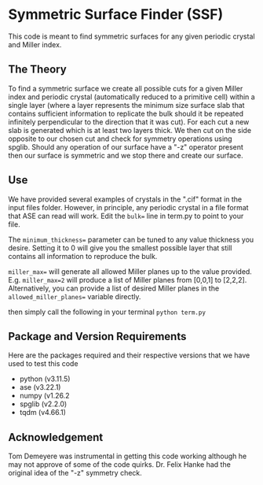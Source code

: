 # Symmetric Surface Finder (SSF)

This code is meant to find symmetric surfaces for any given periodic crystal and Miller index. 

## The Theory

To find a symmetric surface we create all possible cuts for a given Miller index and periodic crystal (automatically reduced to a primitive cell) within a single layer (where a layer represents the minimum size surface slab that contains sufficient information to replicate the bulk should it be repeated infinitely perpendicular to the direction that it was cut). For each cut a new slab is generated which is at least two layers thick. We then cut on the side opposite to our chosen cut and check for symmetry operations using spglib. Should any operation of our surface have a "-z" operator present then our surface is symmetric and we stop there and create our surface.

## Use
We have provided several examples of crystals in the ".cif" format in the input files folder. However, in principle, any periodic crystal in a file format that ASE can read will work. Edit the `bulk=` line in term.py to point to your file.

The `minimum_thickness=` parameter can be tuned to any value thickness you desire. Setting it to 0 will give you the smallest possible layer that still contains all information to reproduce the bulk.

`miller_max=` will generate all allowed Miller planes up to the value provided. E.g. `miller_max=2` will produce a list of Miller planes from \[0,0,1\] to \[2,2,2\]. Alternatively, you can provide a list of desired Miller planes in the `allowed_miller_planes=` variable directly.

then simply call the following in your terminal `python term.py`

## Package and Version Requirements

Here are the packages required and their respective versions that we have used to test this code
- python (v3.11.5)
- ase (v3.22.1)
- numpy (v1.26.2
- spglib (v2.2.0)
- tqdm (v4.66.1)


## Acknowledgement

Tom Demeyere was instrumental in getting this code working although he may not approve of some of the code quirks. Dr. Felix Hanke had the original idea of the "-z" symmetry check.
